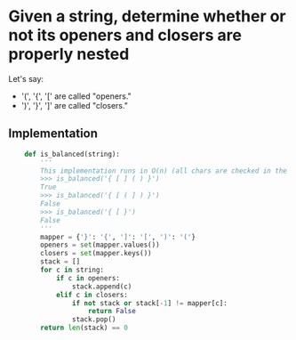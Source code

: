 # Given a string, determine whether or not its openers and closers are properly nested

Let's say:

- '(', '{', '[' are called "openers."
- ')', '}', ']' are called "closers."

## Implementation

```python
    def is_balanced(string):
        '''
        This implementation runs in O(n) (all chars are checked in the worst case), and takes O(n) space (in case all elements are openers)
        >>> is_balanced('{ [ ] ( ) }')
        True
        >>> is_balanced('{ [ ( ] ) }')
        False
        >>> is_balanced('{ [ }')
        False
        '''
        mapper = {'}': '{', ']': '[', ')': '('}
        openers = set(mapper.values())
        closers = set(mapper.keys())
        stack = []
        for c in string:
            if c in openers:
                stack.append(c)
            elif c in closers:
                if not stack or stack[-1] != mapper[c]:
                    return False
                stack.pop()
        return len(stack) == 0
```
